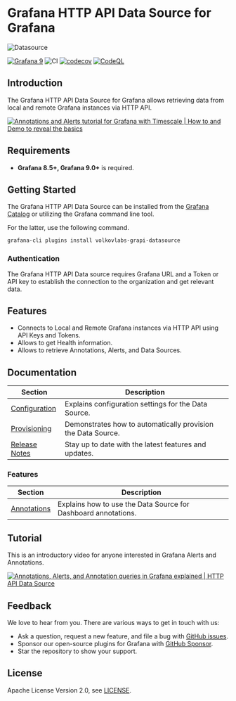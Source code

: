 # Grafana HTTP API Data Source for Grafana

![Datasource](https://github.com/VolkovLabs/volkovlabs-grapi-datasource/raw/main/src/img/datasource.png)

[![Grafana 9](https://img.shields.io/badge/Grafana-9.5.1-orange)](https://www.grafana.com)
![CI](https://github.com/volkovlabs/volkovlabs-grapi-datasource/workflows/CI/badge.svg)
[![codecov](https://codecov.io/gh/VolkovLabs/volkovlabs-grapi-datasource/branch/main/graph/badge.svg)](https://codecov.io/gh/VolkovLabs/volkovlabs-grapi-datasource)
[![CodeQL](https://github.com/VolkovLabs/volkovlabs-grapi-datasource/actions/workflows/codeql-analysis.yml/badge.svg)](https://github.com/VolkovLabs/volkovlabs-grapi-datasource/actions/workflows/codeql-analysis.yml)

## Introduction

The Grafana HTTP API Data Source for Grafana allows retrieving data from local and remote Grafana instances via HTTP API.

[![Annotations and Alerts tutorial for Grafana with Timescale | How to and Demo to reveal the basics](https://raw.githubusercontent.com/volkovlabs/volkovlabs-grapi-datasource/main/img/tutorial.png)](https://youtu.be/bmOkirtC65w)

## Requirements

- **Grafana 8.5+, Grafana 9.0+** is required.

## Getting Started

The Grafana HTTP API Data Source can be installed from the [Grafana Catalog](https://grafana.com/grafana/plugins/volkovlabs-grapi-datasource/) or utilizing the Grafana command line tool.

For the latter, use the following command.

```bash
grafana-cli plugins install volkovlabs-grapi-datasource
```

### Authentication

The Grafana HTTP API Data source requires Grafana URL and a Token or API key to establish the connection to the organization and get relevant data.

## Features

- Connects to Local and Remote Grafana instances via HTTP API using API Keys and Tokens.
- Allows to get Health information.
- Allows to retrieve Annotations, Alerts, and Data Sources.

## Documentation

| Section                      | Description                                                  |
| ---------------------------- | ------------------------------------------------------------ |
| [Configuration](https://volkovlabs.io/plugins/volkovlabs-grapi-datasource/configuration) | Explains configuration settings for the Data Source.         |
| [Provisioning](https://volkovlabs.io/plugins/volkovlabs-grapi-datasource/provisioning) | Demonstrates how to automatically provision the Data Source. |
| [Release Notes](https://volkovlabs.io/plugins/volkovlabs-grapi-datasource/release)     | Stay up to date with the latest features and updates.        |

### Features

| Section                    | Description                                                    |
| -------------------------- | -------------------------------------------------------------- |
| [Annotations](https://volkovlabs.io/plugins/volkovlabs-grapi-datasource/annotations) | Explains how to use the Data Source for Dashboard annotations. |

## Tutorial

This is an introductory video for anyone interested in Grafana Alerts and Annotations.

[![Annotations, Alerts, and Annotation queries in Grafana explained | HTTP API Data Source](https://raw.githubusercontent.com/volkovlabs/volkovlabs-grapi-datasource/main/img/annotations.png)](https://youtu.be/4asWJ_Dhcmw)

## Feedback

We love to hear from you. There are various ways to get in touch with us:

- Ask a question, request a new feature, and file a bug with [GitHub issues](https://github.com/volkovlabs/volkovlabs-grapi-datasource/issues/new/choose).
- Sponsor our open-source plugins for Grafana with [GitHub Sponsor](https://github.com/sponsors/VolkovLabs).
- Star the repository to show your support.

## License

Apache License Version 2.0, see [LICENSE](https://github.com/volkovlabs/volkovlabs-grapi-datasource/blob/main/LICENSE).
